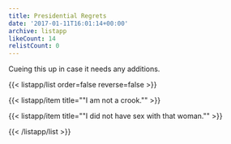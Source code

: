 ```yaml
---
title: Presidential Regrets
date: '2017-01-11T16:01:14+00:00'
archive: listapp
likeCount: 14
relistCount: 0
---
```


Cueing this up in case it needs any additions.

<!--more-->

{{< listapp/list order=false reverse=false >}}

   {{< listapp/item title="\"I am not a crook.\"" >}}

   {{< listapp/item title="\"I did not have sex with that woman.\"" >}}

{{< /listapp/list >}}
